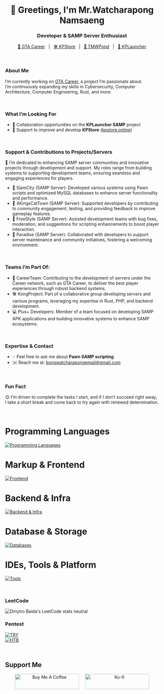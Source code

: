 <h1 align="center">👋 Greetings, I'm Mr.Watcharapong Namsaeng</h1>
<h3 align="center">Developer & SAMP Server Enthusiast</h3>

<p align="center">
  <a href="https://gta-career.com" target="_blank">🚀 GTA Career</a> &nbsp;&nbsp;|&nbsp;&nbsp;
  <a href="https://kpstore.online" target="_blank">🛠️ KPStore</a> &nbsp;&nbsp;|&nbsp;&nbsp;
  <a href="#" target="_blank">💸 TMWPond</a> &nbsp;&nbsp;|&nbsp;&nbsp;
  <a href="#" target="_blank">🤝 KPLauncher</a>
</p>

<br>

### About Me

I’m currently working on [GTA Career](https://gta-career.com), a project I’m passionate about.  
I’m continuously expanding my skills in Cybersecurity, Computer Architecture, Computer Engineering, Rust, and more.  

<br>

### What I’m Looking For

- 🤝 Collaboration opportunities on the **KPLauncher SAMP** project  
- 🔧 Support to improve and develop **KPStore** ([kpstore.online](https://kpstore.online))  

<br>

### Support & Contributions to Projects/Servers

🌟 I’m dedicated to enhancing SAMP server communities and innovative projects through development and support. My roles range from building systems to supporting development teams, ensuring seamless and engaging experiences for players.

- 🤝 SiamCity (SAMP Server): Developed various systems using Pawn scripts and optimized MySQL databases to enhance server functionality and performance.
- 🤝 4KingsCatTown (SAMP Server): Supported developers by contributing to community engagement, testing, and providing feedback to improve gameplay features.
- 🤝 FreeStyle (SAMP Server): Assisted development teams with bug fixes, moderation, and suggestions for scripting enhancements to boost player interaction.
- 🤝 Paradise (SAMP Server): Collaborated with developers to support server maintenance and community initiatives, fostering a welcoming environment.

<br>

### Teams I’m Part Of:

- 🚀 CareerTeam: Contributing to the development of servers under the Career network, such as GTA Career, to deliver the best player experiences through robust backend systems.
- 🛠️ KongProject: Part of a collaborative group developing servers and various programs, leveraging my expertise in Rust, PHP, and backend development.
- 💻 Plus+ Developers: Member of a team focused on developing SAMP APK applications and building innovative systems to enhance SAMP ecosystems.

<br>

### Expertise & Contact

- 💡 Feel free to ask me about **Pawn SAMP scripting**  
- ✉️ Reach me at: <a href="mailto:kongwatcharapongemail@gmail.com">kongwatcharapongemail@gmail.com</a>  

<br>

### Fun Fact

😊 I’m driven to complete the tasks I start, and if I don’t succeed right away, I take a short break and come back to try again with renewed determination.

<br>

# Programming Languages
<p align="left">
  <a href="https://skillicons.dev" target="_blank">
    <img src="https://skillicons.dev/icons?i=python,cpp,c,cs,rust,php,swift" alt="Programming Languages"/>
  </a>
</p>

# Markup & Frontend
<p align="left">
  <a href="https://skillicons.dev" target="_blank">
    <img src="https://skillicons.dev/icons?i=html,css,tailwind,bootstrap,figma" alt="Frontend"/>
  </a>
</p>

# Backend & Infra
<p align="left">
  <a href="https://skillicons.dev" target="_blank">
    <img src="https://skillicons.dev/icons?i=nodejs,npm,discordjs,docker,nginx,dotnet,cloudflare" alt="Backend & Infra"/>
  </a>
</p>

# Database & Storage
<p align="left">
  <a href="https://skillicons.dev" target="_blank">
    <img src="https://skillicons.dev/icons?i=mysql,mongodb" alt="Databases"/>
  </a>
</p>

# IDEs, Tools & Platform
<p align="left">
  <a href="https://skillicons.dev" target="_blank">
    <img src="https://skillicons.dev/icons?i=vscode,git,powershell,bash,visualstudio,androidstudio,arduino,robloxstudio,sketchup,photoshop,tensorflow,postman,discord,stackoverflow" alt="Tools"/>
  </a>
</p>

<br>

### LeetCode
![Dmytro Baida's LeetCode stats neutral](https://leetcode-badge-sage.vercel.app/badge/konguser?theme=neutral)

### Pentest
[![TRY](https://tryhackme-badges.s3.amazonaws.com/konguser.png)](https://tryhackme.com/p/konguser)
<br>
[![HTB](https://www.hackthebox.eu/badge/image/2503035)](https://www.hackthebox.eu/home/users/profile/2503035)

<br>

## Support Me
<p align="center">
  <a href="https://www.buymeacoffee.com/kongwatcharapong" target="_blank"><img src="https://cdn.buymeacoffee.com/buttons/v2/default-yellow.png" height="50" width="210" alt="Buy Me A Coffee"/></a>
  &nbsp;&nbsp;&nbsp;
  <a href="https://ko-fi.com/kongwatcharapong" target="_blank"><img src="https://cdn.ko-fi.com/cdn/kofi3.png?v=3" height="50" width="210" alt="Ko-fi"/></a>
</p>
